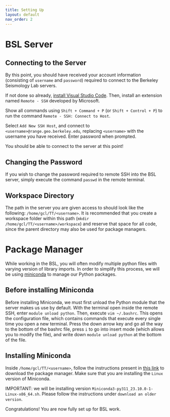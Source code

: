 ```yaml
---
title: Setting Up
layout: default
nav_order: 2
---
```


# BSL Server

## Connecting to the Server

By this point, you should have received your account information (consisting of `username` and `password`) required to connect to the Berkeley Seismology Lab servers.

If not done so already, [install Visual Studio Code](https://code.visualstudio.com/download). Then, install an extension named `Remote - SSH` developed by Microsoft.

Show all commands using `Shift + Command + P` (or `Shift + Control + P`) to run the command `Remote - SSH: Connect to Host`.

Select `Add New SSH Host`, and connect to `<username>@range.geo.berkeley.edu`, replacing `<username>` with the username you have received. Enter password when prompted.

You should be able to connect to the server at this point!

## Changing the Password

If you wish to change the password required to remote SSH into the BSL server, simply execute the command `passwd` in the remote terminal.

## Workspace Directory

The path in the server you are given access to should look like the following: `/home/gcl/TT/<username>`. It is recommended that you create a workspace folder within this path (`mkdir /home/gcl/TT/<username>/workspace`) and reserve that space for all code, since the parent directory may also be used for package managers.

# Package Manager

While working in the BSL, you will often modify multiple python files with varying version of library imports. In order to simplify this process, we will be using [miniconda](https://docs.anaconda.com/miniconda/) to manage our Python packages. 

## Before installing Miniconda

Before installing Miniconda, we must first unload the Python module that the server makes us use by default. With the terminal open inside the remote SSH, enter `module unload python`. Then, execute `vim ~/.bashrc`. This opens the configuration file, which contains commands that execute every single time you open a new terminal. Press the down arrow key and go all the way to the bottom of the bashrc file, press `i` to go into insert mode (which allows you to modify the file), and write down `module unload python` at the bottom of the file.

## Installing Miniconda

Inside `/home/gcl/TT/<username>`, follow the instructions present in [this link](https://docs.anaconda.com/miniconda/install/#quick-command-line-install) to download the package manager. Make sure that you are installing the `Linux` version of Miniconda.

IMPORTANT: we will be installing version `Miniconda3-py311_23.10.0-1-Linux-x86_64.sh`. Please follow the instructions under `download an older version`.

Congratulations! You are now fully set up for BSL work.